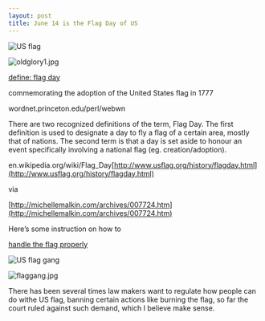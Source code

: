 ```yaml
---
layout: post
title: June 14 is the Flag Day of US
---
```


![US flag](http://michellemalkin.com/archives/images/oldglory1.jpg)

![oldglory1.jpg](http://www.rijiben.org/wp-content/blogs/19/uploads//oldglory1.jpg)

[define: flag day](http://www.google.com/search?q=define%3Aflag+day)

commemorating the adoption of the United States flag in 1777

wordnet.princeton.edu/perl/webwn

There are two recognized definitions of the term, Flag Day. The first definition is used to designate a day to fly a flag of a certain area, mostly that of nations. The second term is that a day is set aside to honour an event specifically involving a national flag (eg. creation/adoption).

en.wikipedia.org/wiki/Flag_Day[http://www.usflag.org/history/flagday.html](http://www.usflag.org/history/flagday.html)

via 

[http://michellemalkin.com/archives/007724.htm](http://michellemalkin.com/archives/007724.htm)

Here’s some instruction on how to 

[handle the flag properly](http://www.ushistory.org/betsy/flagetiq.html)

![US flag gang](http://michellemalkin.com/archives/images/flaggang.jpg)

![flaggang.jpg](http://www.rijiben.org/wp-content/blogs/19/uploads//flaggang.thumbnail.jpg)

There has been several times law makers want to regulate how people can do withe US flag, banning certain actions like burning the flag, so far the court ruled against such demand, which I believe make sense.

